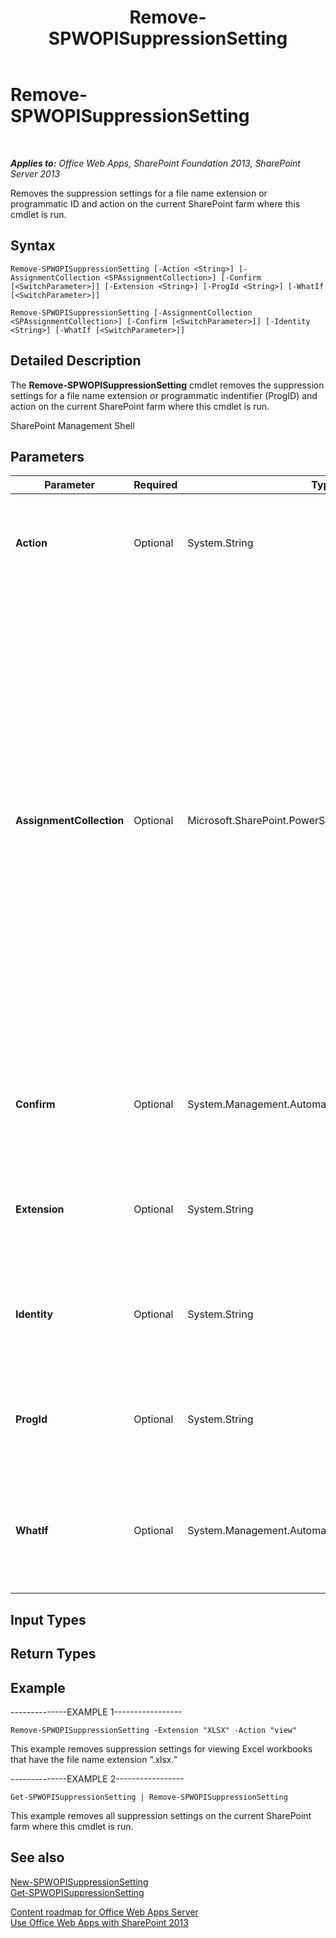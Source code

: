 ﻿---
title: Remove-SPWOPISuppressionSetting
TOCTitle: Remove-SPWOPISuppressionSetting
ms:assetid: cbaef5a8-e682-4166-be44-15ab1c79acca
ms:mtpsurl: https://technet.microsoft.com/en-us/library/JJ219452(v=office.15)
ms:contentKeyID: 48409079
ms.date: 10/13/2017
mtps_version: v=office.15
---

# Remove-SPWOPISuppressionSetting

 

_**Applies to:** Office Web Apps, SharePoint Foundation 2013, SharePoint Server 2013_


Removes the suppression settings for a file name extension or programmatic ID and action on the current SharePoint farm where this cmdlet is run.

## Syntax

    Remove-SPWOPISuppressionSetting [-Action <String>] [-AssignmentCollection <SPAssignmentCollection>] [-Confirm [<SwitchParameter>]] [-Extension <String>] [-ProgId <String>] [-WhatIf [<SwitchParameter>]]

    Remove-SPWOPISuppressionSetting [-AssignmentCollection <SPAssignmentCollection>] [-Confirm [<SwitchParameter>]] [-Identity <String>] [-WhatIf [<SwitchParameter>]]

## Detailed Description

The **Remove-SPWOPISuppressionSetting** cmdlet removes the suppression settings for a file name extension or programmatic indentifier (ProgID) and action on the current SharePoint farm where this cmdlet is run.

SharePoint Management Shell

## Parameters


<table>
<colgroup>
<col style="width: 25%" />
<col style="width: 25%" />
<col style="width: 25%" />
<col style="width: 25%" />
</colgroup>
<thead>
<tr class="header">
<th>Parameter</th>
<th>Required</th>
<th>Type</th>
<th>Description</th>
</tr>
</thead>
<tbody>
<tr class="odd">
<td><p><strong>Action</strong></p></td>
<td><p>Optional</p></td>
<td><p>System.String</p></td>
<td><p>Specifies the action for a given file name extension or programmatic identifier (ProgId). For example, “view,” “edit,” and “embedview.”</p></td>
</tr>
<tr class="even">
<td><p><strong>AssignmentCollection</strong></p></td>
<td><p>Optional</p></td>
<td><p>Microsoft.SharePoint.PowerShell.SPAssignmentCollection</p></td>
<td><p>Manages objects for the purpose of proper disposal. Use of objects, such as <strong>SPWeb</strong> or <strong>SPSite</strong>, can use large amounts of memory and use of these objects in Windows PowerShell scripts requires proper memory management. Using the <strong>SPAssignment</strong> object, you can assign objects to a variable and dispose of the objects after they are needed to free up memory. When <strong>SPWeb</strong>, <strong>SPSite</strong>, or <strong>SPSiteAdministration</strong> objects are used, the objects are automatically disposed of if an assignment collection or the <strong>Global</strong> parameter is not used.</p>
<div class="alert">

> [!NOTE]
> When the <STRONG>Global</STRONG> parameter is used, all objects are contained in the global store. If objects are not immediately used, or disposed of by using the <STRONG>Stop-SPAssignment</STRONG> command, an out-of-memory scenario can occur.


</div>
<p></p></td>
</tr>
<tr class="odd">
<td><p><strong>Confirm</strong></p></td>
<td><p>Optional</p></td>
<td><p>System.Management.Automation.SwitchParameter</p></td>
<td><p>Prompts you for confirmation before executing the command. For more information, type the following command: <strong>get-help about_commonparameters</strong>.</p></td>
</tr>
<tr class="even">
<td><p><strong>Extension</strong></p></td>
<td><p>Optional</p></td>
<td><p>System.String</p></td>
<td><p>Specifies the file name extension. Run Get-SPWOPIBinding to get the list of file name extensions the WOPI application supports.</p></td>
</tr>
<tr class="odd">
<td><p><strong>Identity</strong></p></td>
<td><p>Optional</p></td>
<td><p>System.String</p></td>
<td><p>Specifies a string that represents a SPWOPISuppressionSetting. Run Get-SPWOPISuppressionSetting to see examples of such strings.</p></td>
</tr>
<tr class="even">
<td><p><strong>ProgId</strong></p></td>
<td><p>Optional</p></td>
<td><p>System.String</p></td>
<td><p>Specifies the programmatic identifier (ProgID) for an application to suppress. Run Get-SPWOPIBinding to get the list of ProgIDs that the WOPI application supports.</p></td>
</tr>
<tr class="odd">
<td><p><strong>WhatIf</strong></p></td>
<td><p>Optional</p></td>
<td><p>System.Management.Automation.SwitchParameter</p></td>
<td><p>Displays a message that describes the effect of the command instead of executing the command. For more information, type the following command: <strong>get-help about_commonparameters</strong></p></td>
</tr>
</tbody>
</table>


## Input Types

## Return Types

## Example

\--------------EXAMPLE 1-----------------

    Remove-SPWOPISuppressionSetting -Extension "XLSX" -Action "view"

This example removes suppression settings for viewing Excel workbooks that have the file name extension “.xlsx.”

\--------------EXAMPLE 2-----------------

    Get-SPWOPISuppressionSetting | Remove-SPWOPISuppressionSetting

This example removes all suppression settings on the current SharePoint farm where this cmdlet is run.

## See also


[New-SPWOPISuppressionSetting](new-spwopisuppressionsetting.md)  
[Get-SPWOPISuppressionSetting](get-spwopisuppressionsetting.md)  


[Content roadmap for Office Web Apps Server](content-roadmap-for-office-web-apps-server.md)  
[Use Office Web Apps with SharePoint 2013](use-office-web-apps-with-sharepoint-2013.md)

